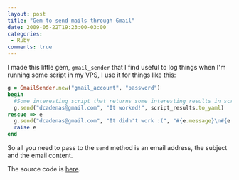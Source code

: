 ```yaml
---
layout: post
title: "Gem to send mails through Gmail"
date: 2009-05-22T19:23:00-03:00
categories:
 - Ruby
comments: true
---
```

I made this little gem, `gmail_sender` that I find useful to log things when I'm running some script in my VPS, I use it for things like this:

```ruby
g = GmailSender.new("gmail_account", "password")
begin
  #Some interesting script that returns some interesting results in script_results
  g.send("dcadenas@gmail.com", "It worked!", script_results.to_yaml)
rescue => e
  g.send("dcadenas@gmail.com", "It didn't work :(", "#{e.message}\n#{e.backtrace}")
  raise e
end
```

So all you need to pass to the `send` method is an email address, the subject and the email content.

The source code is [here](http://github.com/dcadenas/gmail_sender/tree/master).
